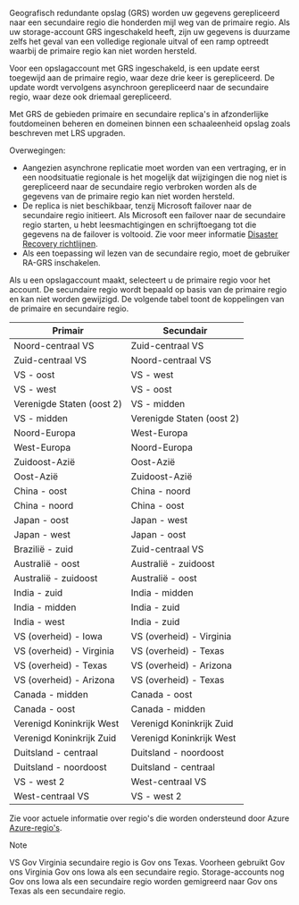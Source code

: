 Geografisch redundante opslag (GRS) worden uw gegevens gerepliceerd naar een secundaire regio die honderden mijl weg van de primaire regio. Als uw storage-account GRS ingeschakeld heeft, zijn uw gegevens is duurzame zelfs het geval van een volledige regionale uitval of een ramp optreedt waarbij de primaire regio kan niet worden hersteld.

Voor een opslagaccount met GRS ingeschakeld, is een update eerst toegewijd aan de primaire regio, waar deze drie keer is gerepliceerd. De update wordt vervolgens asynchroon gerepliceerd naar de secundaire regio, waar deze ook driemaal gerepliceerd.

Met GRS de gebieden primaire en secundaire replica's in afzonderlijke foutdomeinen beheren en domeinen binnen een schaaleenheid opslag zoals beschreven met LRS upgraden.

Overwegingen:

* Aangezien asynchrone replicatie moet worden van een vertraging, er in een noodsituatie regionale is het mogelijk dat wijzigingen die nog niet is gerepliceerd naar de secundaire regio verbroken worden als de gegevens van de primaire regio kan niet worden hersteld.
* De replica is niet beschikbaar, tenzij Microsoft failover naar de secundaire regio initieert. Als Microsoft een failover naar de secundaire regio starten, u hebt leesmachtigingen en schrijftoegang tot die gegevens na de failover is voltooid. Zie voor meer informatie [Disaster Recovery richtlijnen](../articles/storage/common/storage-disaster-recovery-guidance.md). 
* Als een toepassing wil lezen van de secundaire regio, moet de gebruiker RA-GRS inschakelen.

Als u een opslagaccount maakt, selecteert u de primaire regio voor het account. De secundaire regio wordt bepaald op basis van de primaire regio en kan niet worden gewijzigd. De volgende tabel toont de koppelingen van de primaire en secundaire regio.

| Primair | Secundair |
| --- | --- |
| Noord-centraal VS | Zuid-centraal VS |
| Zuid-centraal VS | Noord-centraal VS |
| VS - oost | VS - west |
| VS - west | VS - oost |
| Verenigde Staten (oost 2) | VS - midden |
| VS - midden | Verenigde Staten (oost 2) |
| Noord-Europa | West-Europa |
| West-Europa | Noord-Europa |
| Zuidoost-Azië | Oost-Azië |
| Oost-Azië | Zuidoost-Azië |
| China - oost | China - noord |
| China - noord | China - oost |
| Japan - oost | Japan - west |
| Japan - west | Japan - oost |
| Brazilië - zuid | Zuid-centraal VS |
| Australië - oost | Australië - zuidoost |
| Australië - zuidoost | Australië - oost |
| India - zuid | India - midden |
| India - midden | India - zuid |
| India - west | India - zuid |
| VS (overheid) - Iowa | VS (overheid) - Virginia |
| VS (overheid) - Virginia | VS (overheid) - Texas |
| VS (overheid) - Texas | VS (overheid) - Arizona |
| VS (overheid) - Arizona | VS (overheid) - Texas |
| Canada - midden | Canada - oost |
| Canada - oost | Canada - midden |
| Verenigd Koninkrijk West | Verenigd Koninkrijk Zuid |
| Verenigd Koninkrijk Zuid | Verenigd Koninkrijk West |
| Duitsland - centraal | Duitsland - noordoost |
| Duitsland - noordoost | Duitsland - centraal |
| VS - west 2 | West-centraal VS |
| West-centraal VS | VS - west 2 |

Zie voor actuele informatie over regio's die worden ondersteund door Azure [Azure-regio's](https://azure.microsoft.com/regions/).

>[!NOTE]  
> VS Gov Virginia secundaire regio is Gov ons Texas. Voorheen gebruikt Gov ons Virginia Gov ons Iowa als een secundaire regio. Storage-accounts nog Gov ons Iowa als een secundaire regio worden gemigreerd naar Gov ons Texas als een secundaire regio. 
> 
> 